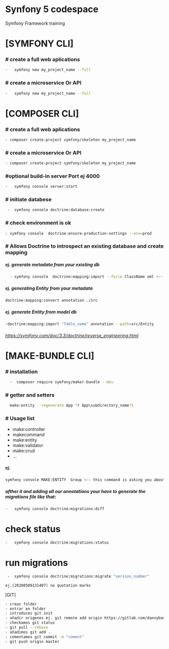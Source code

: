 # Synfony 5 codespace

Symfony Framework training



# [SYMFONY CLI]
### # create a full web aplications
```sh
-   symfony new my_project_name --full
```
### # create a microservice Or API
```sh
-   symfony new my_project_name --full
```
# [COMPOSER CLI]
### # create a full web aplications
 ```sh
- composer create-project symfony/skeleton my_project_name
```
### # create a microservice Or API
```sh
- composer create-project symfony/skeleton my_project_name
```
### #optional build-in server Port ej 4000
```sh
-   symfony console server:start
```
### # initiate databese
```sh
 -  symfony console doctrine:database:create
```
### # check environment is ok 
```sh
- symfony console  doctrine:ensure-production-settings --env=prod
```
### # Allows Doctrine to introspect an existing database and create mapping
##### ej. generate metadata from your existing db
```sh
  - symfony console  doctrine:mapping:import --force ClassName xml <-- or yaml type
```
##### ej. generating Entity from your metadata 
```sh
doctrine:mapping:convert annotation ./src
```
##### ej. generate Entity from model db
```sh
-doctrine:mapping:import "Table_name" annotation --path=src/Entity
```
###### https://symfony.com/doc/3.3/doctrine/reverse_engineering.html 


# [MAKE-BUNDLE CLI]
### # installation
```sh
  -  composer require symfony/maker-bundle --dev
```
### # getter and setters
```sh
  make:entity --regenerate App *r App\subdirectory_name?\
```
### # Usage list
-   make:controller
-   makecommand
-   make:entity
-   make:validator
-   make:crud 
 -  ...

##### ej.
```sh
symfony console MAKE:ENTITY  Group <-- this command is asking you about properties of your model 
```
  

##### afther it and adding all our annotations your have to generate the migrations file like that:
```sh
-   symfony console doctrine:migrations:diff 
```
# check status 
```sh
-   symfony console doctrine:migrations:status
```
# run migrations 
```sh
 -  symfony console doctrine:migrations:migrate "version_number" 
 ```
    ej.(20200509131407) no quotation marks

[GIT]
```sh
- creas folder 
- entrar en folder
- introduces git init 
- añadir origenes ej. git remote add origin https://gitlab.com/dannybombastic/synfony-5-codespace
- checkamos git status
- git pull --rebase 
- añadimos git add .
- comentamos git commit -m "coment"
- git push origin master
```